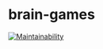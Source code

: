 # brain-games
[![Maintainability](https://api.codeclimate.com/v1/badges/3d6212040e468bc6847e/maintainability)](https://codeclimate.com/github/Soyer1310/brain-games/maintainability)